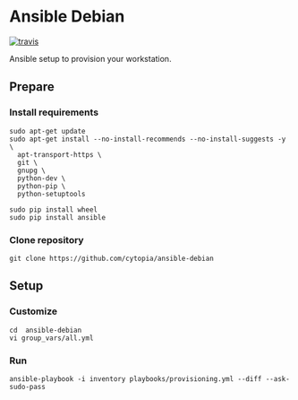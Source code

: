 # Ansible Debian

[![travis](https://travis-ci.org/cytopia/ansible-debian.svg?branch=master)](https://travis-ci.org/cytopia/ansible-debian)

Ansible setup to provision your workstation.

## Prepare

### Install requirements
```shell
sudo apt-get update
sudo apt-get install --no-install-recommends --no-install-suggests -y \
  apt-transport-https \
  git \
  gnupg \
  python-dev \
  python-pip \
  python-setuptools

sudo pip install wheel
sudo pip install ansible
```
### Clone repository
```
git clone https://github.com/cytopia/ansible-debian
```

## Setup

### Customize
```
cd  ansible-debian
vi group_vars/all.yml
```

### Run
```shell
ansible-playbook -i inventory playbooks/provisioning.yml --diff --ask-sudo-pass
```
